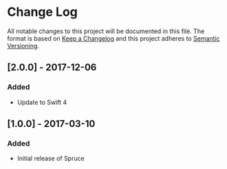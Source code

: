 # Change Log
All notable changes to this project will be documented in this file. The format is based on [Keep a Changelog](http://keepachangelog.com/) and this project adheres to [Semantic Versioning](http://semver.org/).

## [2.0.0] - 2017-12-06
### Added
- Update to Swift 4

## [1.0.0] - 2017-03-10
### Added
- Initial release of Spruce
